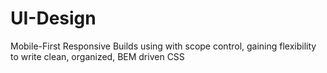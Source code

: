 # UI-Design
Mobile-First Responsive Builds using with scope control, gaining flexibility to write clean, organized, BEM driven CSS
